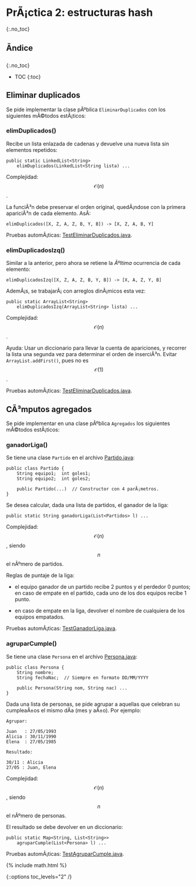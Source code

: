 # PrÃ¡ctica 2: estructuras hash
{:.no_toc}

## Ãndice
{:.no_toc}

* TOC
{:toc}


## Eliminar duplicados

Se pide implementar la clase pÃºblica `EliminarDuplicados` con los siguientes mÃ©todos estÃ¡ticos:

### elimDuplicados()

Recibe un lista enlazada de cadenas y devuelve una nueva lista sin elementos repetidos:

    public static LinkedList<String>
        elimDuplicados(LinkedList<String lista) ...

Complejidad: $$\mathcal{O}(n)$$.

La funciÃ³n debe preservar el orden original, quedÃ¡ndose con la primera apariciÃ³n de cada elemento. AsÃ­:

    elimDuplicados([X, Z, A, Z, B, Y, B]) -> [X, Z, A, B, Y]

Pruebas automÃ¡ticas: [TestEliminarDuplicados.java].

[TestEliminarDuplicados.java]: ../src/prog2/prac2/test/TestEliminarDuplicados.java


### elimDuplicadosIzq()

Similar a la anterior, pero ahora se retiene la _Ãºltima_ ocurrencia de cada elemento:

    elimDuplicadosIzq([X, Z, A, Z, B, Y, B]) -> [X, A, Z, Y, B]

AdemÃ¡s, se trabajarÃ¡ con arreglos dinÃ¡micos esta vez:

    public static ArrayList<String>
        elimDuplicadosIzq(ArrayList<String> lista) ...

Complejidad: $$\mathcal{O}(n)$$.

Ayuda: Usar un diccionario para llevar la cuenta de apariciones, y recorrer la lista una segunda vez para determinar el orden de inserciÃ³n. Evitar `ArrayList.addFirst()`, pues no es $$\mathcal{O}(1)$$.

Pruebas automÃ¡ticas: [TestEliminarDuplicados.java].

[TestEliminarDuplicados.java]: ../src/prog2/prac2/test/TestEliminarDuplicados.java


## CÃ³mputos agregados

Se pide implementar en una clase pÃºblica `Agregados` los siguientes mÃ©todos estÃ¡ticos:

### ganadorLiga()

Se tiene una clase `Partido` en el archivo [Partido.java](../src/prog2/prac2/Partido.java):

```
public class Partido {
    String equipo1;  int goles1;
    String equipo2;  int goles2;

    public Partido(...)  // Constructor con 4 parÃ¡metros.
}
```

Se desea calcular, dada una lista de partidos, el ganador de la liga:

    public static String ganadorLiga(List<Partidos> l) ...

Complejidad: $$\mathcal{O}(n)$$, siendo $$n$$ el nÃºmero de partidos.

Reglas de puntaje de la liga:

  - el equipo ganador de un partido recibe 2 puntos y el perdedor 0 puntos; en caso de empate en el partido, cada uno de los dos equipos recibe 1 punto.

  - en caso de empate en la liga, devolver el nombre de cualquiera de los equipos empatados.

Pruebas automÃ¡ticas: [TestGanadorLiga.java].

[TestGanadorLiga.java]: ../src/prog2/prac2/test/TestGanadorLiga.java


### agruparCumple()

Se tiene una clase `Persona` en el archivo [Persona.java](../src/prog2/prac2/Persona.java):

```
public class Persona {
    String nombre;
    String fechaNac;  // Siempre en formato DD/MM/YYYY

    public Persona(String nom, String nac) ...
}
```

Dada una lista de personas, se pide agrupar a aquellas que celebran su cumpleaÃ±os el mismo dÃ­a (mes y aÃ±o). Por ejemplo:

```
Agrupar:

Juan   : 27/05/1993
Alicia : 30/11/1990
Elena  : 27/05/1985

Resultado:

30/11 : Alicia
27/05 : Juan, Elena
```

Complejidad: $$\mathcal{O}(n)$$, siendo $$n$$ el nÃºmero de personas.

El resultado se debe devolver en un diccionario:

    public static Map<String, List<String>>
        agruparCumple(List<Persona> l) ...

Pruebas automÃ¡ticas: [TestAgruparCumple.java].

[TestAgruparCumple.java]: ../src/prog2/prac2/test/TestAgruparCumple.java



{% include math.html %}

{::options toc_levels="2" /}
